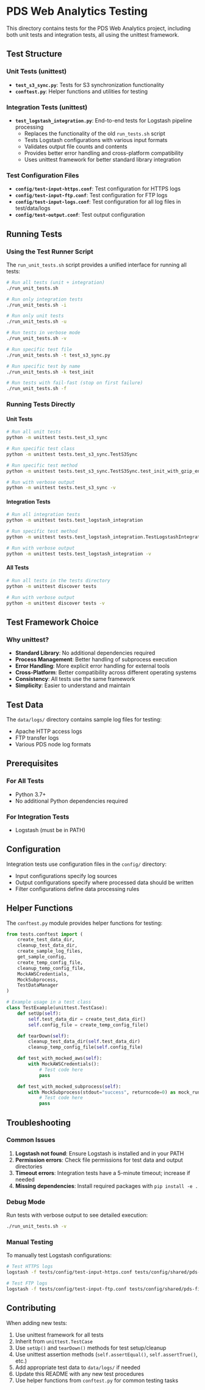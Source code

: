 # PDS Web Analytics Testing

This directory contains tests for the PDS Web Analytics project, including both unit tests and integration tests, all using the unittest framework.

## Test Structure

### Unit Tests (unittest)
- **`test_s3_sync.py`**: Tests for S3 synchronization functionality
- **`conftest.py`**: Helper functions and utilities for testing

### Integration Tests (unittest)
- **`test_logstash_integration.py`**: End-to-end tests for Logstash pipeline processing
  - Replaces the functionality of the old `run_tests.sh` script
  - Tests Logstash configurations with various input formats
  - Validates output file counts and contents
  - Provides better error handling and cross-platform compatibility
  - Uses unittest framework for better standard library integration

### Test Configuration Files
- **`config/test-input-https.conf`**: Test configuration for HTTPS logs
- **`config/test-input-ftp.conf`**: Test configuration for FTP logs
- **`config/test-input-logs.conf`**: Test configuration for all log files in test/data/logs
- **`config/test-output.conf`**: Test output configuration

## Running Tests

### Using the Test Runner Script

The `run_unit_tests.sh` script provides a unified interface for running all tests:

```bash
# Run all tests (unit + integration)
./run_unit_tests.sh

# Run only integration tests
./run_unit_tests.sh -i

# Run only unit tests
./run_unit_tests.sh -u

# Run tests in verbose mode
./run_unit_tests.sh -v

# Run specific test file
./run_unit_tests.sh -t test_s3_sync.py

# Run specific test by name
./run_unit_tests.sh -k test_init

# Run tests with fail-fast (stop on first failure)
./run_unit_tests.sh -f
```

### Running Tests Directly

#### Unit Tests
```bash
# Run all unit tests
python -m unittest tests.test_s3_sync

# Run specific test class
python -m unittest tests.test_s3_sync.TestS3Sync

# Run specific test method
python -m unittest tests.test_s3_sync.TestS3Sync.test_init_with_gzip_enabled

# Run with verbose output
python -m unittest tests.test_s3_sync -v
```

#### Integration Tests
```bash
# Run all integration tests
python -m unittest tests.test_logstash_integration

# Run specific test method
python -m unittest tests.test_logstash_integration.TestLogstashIntegration.test_https_log_processing

# Run with verbose output
python -m unittest tests.test_logstash_integration -v
```

#### All Tests
```bash
# Run all tests in the tests directory
python -m unittest discover tests

# Run with verbose output
python -m unittest discover tests -v
```

## Test Framework Choice

### Why unittest?
- **Standard Library**: No additional dependencies required
- **Process Management**: Better handling of subprocess execution
- **Error Handling**: More explicit error handling for external tools
- **Cross-Platform**: Better compatibility across different operating systems
- **Consistency**: All tests use the same framework
- **Simplicity**: Easier to understand and maintain

## Test Data

The `data/logs/` directory contains sample log files for testing:
- Apache HTTP access logs
- FTP transfer logs
- Various PDS node log formats

## Prerequisites

### For All Tests
- Python 3.7+
- No additional Python dependencies required

### For Integration Tests
- Logstash (must be in PATH)

## Configuration

Integration tests use configuration files in the `config/` directory:
- Input configurations specify log sources
- Output configurations specify where processed data should be written
- Filter configurations define data processing rules

## Helper Functions

The `conftest.py` module provides helper functions for testing:

```python
from tests.conftest import (
    create_test_data_dir,
    cleanup_test_data_dir,
    create_sample_log_files,
    get_sample_config,
    create_temp_config_file,
    cleanup_temp_config_file,
    MockAWSCredentials,
    MockSubprocess,
    TestDataManager
)

# Example usage in a test class
class TestExample(unittest.TestCase):
    def setUp(self):
        self.test_data_dir = create_test_data_dir()
        self.config_file = create_temp_config_file()

    def tearDown(self):
        cleanup_test_data_dir(self.test_data_dir)
        cleanup_temp_config_file(self.config_file)

    def test_with_mocked_aws(self):
        with MockAWSCredentials():
            # Test code here
            pass

    def test_with_mocked_subprocess(self):
        with MockSubprocess(stdout="success", returncode=0) as mock_run:
            # Test code here
            pass
```

## Troubleshooting

### Common Issues

1. **Logstash not found**: Ensure Logstash is installed and in your PATH
2. **Permission errors**: Check file permissions for test data and output directories
3. **Timeout errors**: Integration tests have a 5-minute timeout; increase if needed
4. **Missing dependencies**: Install required packages with `pip install -e .`

### Debug Mode

Run tests with verbose output to see detailed execution:
```bash
./run_unit_tests.sh -v
```

### Manual Testing

To manually test Logstash configurations:
```bash
# Test HTTPS logs
logstash -f tests/config/test-input-https.conf tests/config/shared/pds-filter.conf tests/config/test-output.conf

# Test FTP logs
logstash -f tests/config/test-input-ftp.conf tests/config/shared/pds-filter.conf tests/config/test-output.conf
```

## Contributing

When adding new tests:
1. Use unittest framework for all tests
2. Inherit from `unittest.TestCase`
3. Use `setUp()` and `tearDown()` methods for test setup/cleanup
4. Use unittest assertion methods (`self.assertEqual()`, `self.assertTrue()`, etc.)
5. Add appropriate test data to `data/logs/` if needed
6. Update this README with any new test procedures
7. Use helper functions from `conftest.py` for common testing tasks
